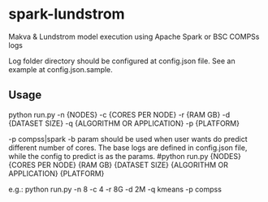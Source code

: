 # spark-lundstrom
Makva &amp; Lundstrom model execution using Apache Spark or BSC COMPSs logs

Log folder directory should be configured at config.json file. See an example at config.json.sample.

## Usage
python run.py -n {NODES} -c {CORES PER NODE} -r {RAM GB} -d {DATASET SIZE} -q {ALGORITHM OR APPLICATION} -p {PLATFORM}

-p compss|spark
-b param should be used when user wants do predict different number of cores. The base logs are defined in config.json file, while the config to predict is as the params.
#python run.py {NODES} {CORES PER NODE} {RAM GB} {DATASET SIZE} {ALGORITHM OR APPLICATION} {PLATFORM}

e.g.: python run.py -n 8 -c 4 -r 8G -d 2M -q kmeans -p compss
